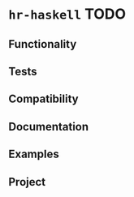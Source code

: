 # `hr-haskell` TODO

## Functionality

## Tests

## Compatibility

## Documentation

## Examples

## Project
